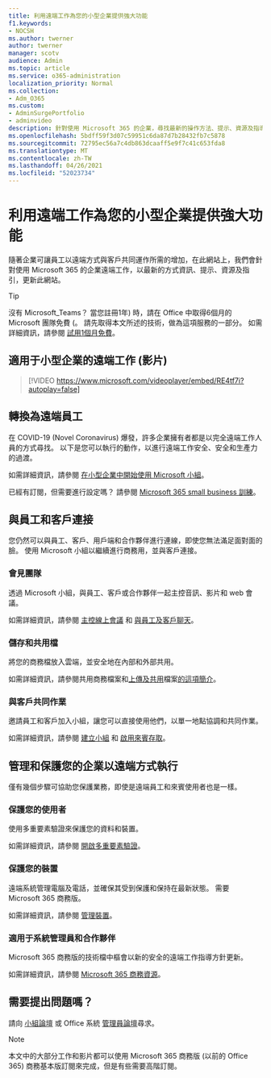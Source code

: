```yaml
---
title: 利用遠端工作為您的小型企業提供強大功能
f1.keywords:
- NOCSH
ms.author: twerner
author: twerner
manager: scotv
audience: Admin
ms.topic: article
ms.service: o365-administration
localization_priority: Normal
ms.collection:
- Adm_O365
ms.custom:
- AdminSurgePortfolio
- adminvideo
description: 針對使用 Microsoft 365 的企業，尋找最新的操作方法、提示、資源及指導方針。
ms.openlocfilehash: 5bdff59f3d07c59951c6da87d7b28432fb7c5878
ms.sourcegitcommit: 72795ec56a7c4db863dcaaff5e9f7c41c653fda8
ms.translationtype: MT
ms.contentlocale: zh-TW
ms.lasthandoff: 04/26/2021
ms.locfileid: "52023734"
---
```

# <a name="empower-your-small-business-with-remote-work"></a>利用遠端工作為您的小型企業提供強大功能

隨著企業可讓員工以遠端方式與客戶共同運作所需的增加，在此網站上，我們會針對使用 Microsoft 365 的企業遠端工作，以最新的方式資訊、提示、資源及指引，更新此網站。

>[!TIP]
>沒有 Microsoft_Teams？ 當您註冊1年) 時，請在 Office 中取得6個月的 Microsoft 團隊免費 (。 請先取得本文所述的技術，做為這項服務的一部分。 如需詳細資訊，請參閱 [試用1個月免費](https://aka.ms/SMBTeamsOffer)。

## <a name="remote-work-for-your-small-business-video"></a>適用于小型企業的遠端工作 (影片) 

> [!VIDEO https://www.microsoft.com/videoplayer/embed/RE4tf7i?autoplay=false]

## <a name="transitioning-to-a-remote-workforce"></a>轉換為遠端員工

在 COVID-19 (Novel Coronavirus) 爆發，許多企業擁有者都是以完全遠端工作人員的方式尋找。 以下是您可以執行的動作，以進行遠端工作安全、安全和生產力的過渡。

如需詳細資訊，請參閱 [在小型企業中開始使用 Microsoft 小組](../../business-video/get-started-teams-small-business.md)。

已經有訂閱，但需要進行設定嗎？ 請參閱 [Microsoft 365 small business 訓練](../../business-video/index.yml)。

## <a name="connect-with-employees-and-customers"></a>與員工和客戶連接

您仍然可以與員工、客戶、用戶端和合作夥伴進行連線，即使您無法滿足面對面的臉。 使用 Microsoft 小組以繼續進行商務用，並與客戶連接。 

### <a name="meet-up-in-teams"></a>會見團隊

透過 Microsoft 小組，與員工、客戶或合作夥伴一起主控音訊、影片和 web 會議。

如需詳細資訊，請參閱 [主控線上會議](../../business-video/start-and-pin-chats.md) 和 [與員工及客戶聊天](https://support.microsoft.com/office/chat-with-employees-and-customers-65748808-a403-462c-a6e1-b169e5bc6c92)。

### <a name="store-and-share-files"></a>儲存和共用檔

將您的商務檔放入雲端，並安全地在內部和外部共用。

如需詳細資訊，請參閱共用商務檔案和[上傳及共用](https://support.microsoft.com/office/upload-and-share-files-57b669db-678e-424e-b0a0-15d19215cb12)檔案[的這項簡介](../../business-video/overview-file-sharing.md)。

### <a name="collaborate-with-customers"></a>與客戶共同作業

邀請員工和客戶加入小組，讓您可以直接使用他們，以單一地點協調和共同作業。

如需詳細資訊，請參閱 [建立小組](../../business-video/team-with-guests.md) 和 [啟用來賓存取](/MicrosoftTeams/guest-access)。

## <a name="manage-and-secure-your-business-to-run-remotely"></a>管理和保護您的企業以遠端方式執行

僅有幾個步驟可協助您保護業務，即使是遠端員工和來賓使用者也是一樣。

### <a name="secure-your-users"></a>保護您的使用者

使用多重要素驗證來保護您的資料和裝置。

如需詳細資訊，請參閱 [開啟多重要素驗證](../../business-video/turn-on-mfa.md)。

### <a name="secure-your-devices"></a>保護您的裝置

遠端系統管理電腦及電話，並確保其受到保護和保持在最新狀態。 需要 Microsoft 365 商務版。

如需詳細資訊，請參閱 [管理裝置](../../business-video/secure-win-10-pro-devices.md)。

### <a name="more-for-admins-and-partners"></a>適用于系統管理員和合作夥伴

Microsoft 365 商務版的技術檔中樞會以新的安全的遠端工作指導方針更新。

如需詳細資訊，請參閱 [Microsoft 365 商務資源](https://docs.microsoft.com/microsoft-365/business)。

## <a name="need-to-ask-a-question"></a>需要提出問題嗎？ 

請向 [小組論壇](https://answers.microsoft.com/msteams/forum) 或 Office 系統 [管理員論壇](https://answers.microsoft.com)尋求。

> [!NOTE]
> 本文中的大部分工作和影片都可以使用 Microsoft 365 商務版 (以前的 Office 365) 商務基本版訂閱來完成，但是有些需要高階訂閱。 